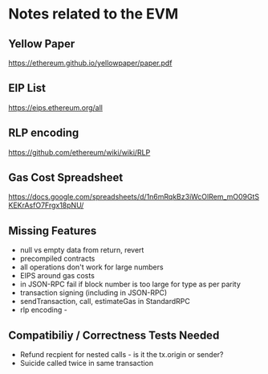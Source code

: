 # Notes related to the EVM

## Yellow Paper
https://ethereum.github.io/yellowpaper/paper.pdf

## EIP List
https://eips.ethereum.org/all

## RLP encoding
https://github.com/ethereum/wiki/wiki/RLP

## Gas Cost Spreadsheet
https://docs.google.com/spreadsheets/d/1n6mRqkBz3iWcOlRem_mO09GtSKEKrAsfO7Frgx18pNU/

## Missing Features

* null vs empty data from return, revert
* precompiled contracts
* all operations don't work for large numbers
* EIPS around gas costs
* in JSON-RPC fail if block number is too large for type as per parity
* transaction signing (including in JSON-RPC)
* sendTransaction, call, estimateGas in StandardRPC
* rlp encoding - 

## Compatibiliy / Correctness Tests Needed

* Refund recpient for nested calls - is it the tx.origin or sender?
* Suicide called twice in same transaction 
